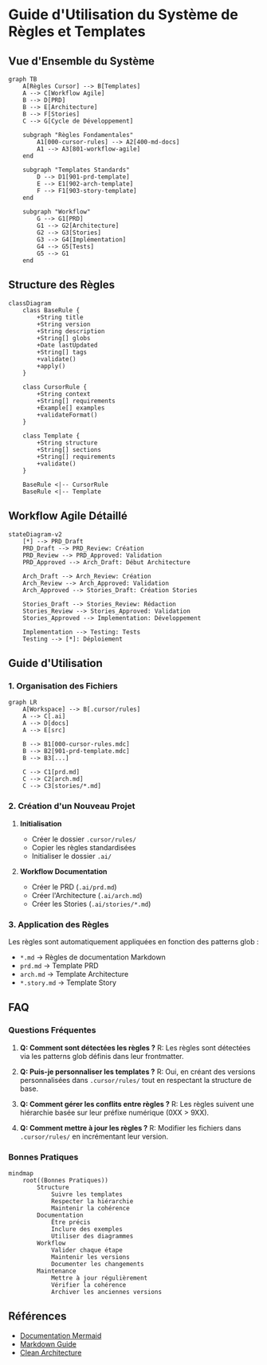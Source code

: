 # Guide d'Utilisation du Système de Règles et Templates

## Vue d'Ensemble du Système

```mermaid
graph TB
    A[Règles Cursor] --> B[Templates]
    A --> C[Workflow Agile]
    B --> D[PRD]
    B --> E[Architecture]
    B --> F[Stories]
    C --> G[Cycle de Développement]

    subgraph "Règles Fondamentales"
        A1[000-cursor-rules] --> A2[400-md-docs]
        A1 --> A3[801-workflow-agile]
    end

    subgraph "Templates Standards"
        D --> D1[901-prd-template]
        E --> E1[902-arch-template]
        F --> F1[903-story-template]
    end

    subgraph "Workflow"
        G --> G1[PRD]
        G1 --> G2[Architecture]
        G2 --> G3[Stories]
        G3 --> G4[Implémentation]
        G4 --> G5[Tests]
        G5 --> G1
    end
```

## Structure des Règles

```mermaid
classDiagram
    class BaseRule {
        +String title
        +String version
        +String description
        +String[] globs
        +Date lastUpdated
        +String[] tags
        +validate()
        +apply()
    }

    class CursorRule {
        +String context
        +String[] requirements
        +Example[] examples
        +validateFormat()
    }

    class Template {
        +String structure
        +String[] sections
        +String[] requirements
        +validate()
    }

    BaseRule <|-- CursorRule
    BaseRule <|-- Template
```

## Workflow Agile Détaillé

```mermaid
stateDiagram-v2
    [*] --> PRD_Draft
    PRD_Draft --> PRD_Review: Création
    PRD_Review --> PRD_Approved: Validation
    PRD_Approved --> Arch_Draft: Début Architecture

    Arch_Draft --> Arch_Review: Création
    Arch_Review --> Arch_Approved: Validation
    Arch_Approved --> Stories_Draft: Création Stories

    Stories_Draft --> Stories_Review: Rédaction
    Stories_Review --> Stories_Approved: Validation
    Stories_Approved --> Implementation: Développement

    Implementation --> Testing: Tests
    Testing --> [*]: Déploiement
```

## Guide d'Utilisation

### 1. Organisation des Fichiers

```mermaid
graph LR
    A[Workspace] --> B[.cursor/rules]
    A --> C[.ai]
    A --> D[docs]
    A --> E[src]

    B --> B1[000-cursor-rules.mdc]
    B --> B2[901-prd-template.mdc]
    B --> B3[...]

    C --> C1[prd.md]
    C --> C2[arch.md]
    C --> C3[stories/*.md]
```

### 2. Création d'un Nouveau Projet

1. **Initialisation**

   - Créer le dossier `.cursor/rules/`
   - Copier les règles standardisées
   - Initialiser le dossier `.ai/`

2. **Workflow Documentation**
   - Créer le PRD (`.ai/prd.md`)
   - Créer l'Architecture (`.ai/arch.md`)
   - Créer les Stories (`.ai/stories/*.md`)

### 3. Application des Règles

Les règles sont automatiquement appliquées en fonction des patterns glob :

- `*.md` → Règles de documentation Markdown
- `prd.md` → Template PRD
- `arch.md` → Template Architecture
- `*.story.md` → Template Story

## FAQ

### Questions Fréquentes

1. **Q: Comment sont détectées les règles ?**
   R: Les règles sont détectées via les patterns glob définis dans leur frontmatter.

2. **Q: Puis-je personnaliser les templates ?**
   R: Oui, en créant des versions personnalisées dans `.cursor/rules/` tout en respectant la structure de base.

3. **Q: Comment gérer les conflits entre règles ?**
   R: Les règles suivent une hiérarchie basée sur leur préfixe numérique (0XX > 9XX).

4. **Q: Comment mettre à jour les règles ?**
   R: Modifier les fichiers dans `.cursor/rules/` en incrémentant leur version.

### Bonnes Pratiques

```mermaid
mindmap
    root((Bonnes Pratiques))
        Structure
            Suivre les templates
            Respecter la hiérarchie
            Maintenir la cohérence
        Documentation
            Être précis
            Inclure des exemples
            Utiliser des diagrammes
        Workflow
            Valider chaque étape
            Maintenir les versions
            Documenter les changements
        Maintenance
            Mettre à jour régulièrement
            Vérifier la cohérence
            Archiver les anciennes versions
```

## Références

- [Documentation Mermaid](https://mermaid-js.github.io/)
- [Markdown Guide](https://www.markdownguide.org/)
- [Clean Architecture](https://blog.cleancoder.com/uncle-bob/2012/08/13/the-clean-architecture.html)
